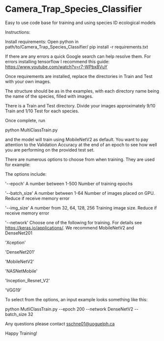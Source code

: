 # Camera_Trap_Species_Classifier
Easy to use code base for training and using species ID ecological models

Instructions:

Install requirements:
  Open python in path/to/Camera_Trap_Species_Classifier/
  pip install -r requirements.txt
  
  If there are any errors a quick Google search can help resolve them.
  For errors installing tensorflow I recommend this guide: https://www.youtube.com/watch?v=r7-WPbx8VuY

Once requirements are installed, replace the directories in Train and Test with your own images.

The structure should be as in the examples, with each directory name being the name of the species, filled with images.

There is a Train and Test directory. Divide your images approximately 9/10 Train and 1/10 Test for each species.

Once complete, run

  python MultiClassTrain.py
  
  and the model will train using MobileNetV2 as default. You want to pay attention to the Validation Accuracy at the end of an epoch to see how well you are performing on the provided test set.
  
There are numerous options to choose from when training. They are used for example:

The options include:

  '--epoch'       A number between 1-500          Number of training epochs
  
  '--batch_size'  A number between 1-64           Number of images placed on GPU. Reduce if receive memory error
  
  '--img_size'    A number from 32, 64, 128, 256  Training image size. Reduce if receive memory error
  
  '--network'   Choose one of the following for training. For details see https://keras.io/applications/. We recommend MobileNetV2 and DenseNet201
  
  'Xception'
  
  'DenseNet201'
  
  'MobileNetV2'
  
  'NASNetMobile'
  
  'Inception_Resnet_V2'
  
  'VGG19'   

To select from the options, an input example looks something like this:

python MutliClassTrain.py --epoch 200 --network DenseNetV2 --batch_size 32

Any questions please contact sschne01@uoguelph.ca

Happy Training!
